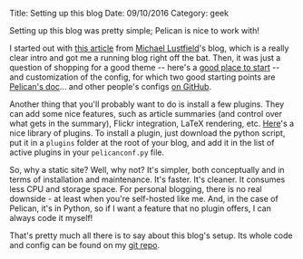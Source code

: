 Title: Setting up this blog
Date: 09/10/2016
Category: geek

Setting up this blog was pretty simple; Pelican is nice to work with!

I started out with [this article](https://michael.lustfield.net/nginx/blog-with-pelican-and-nginx) from [Michael Lustfield](https://michael.lustfield.net/)'s blog, which is a really clear intro and got me a running blog right off the bat. Then, it was just a question of shopping for a good theme -- here's a [good place to start](http://www.pelicanthemes.com/) -- and customization of the config, for which two good starting points are [Pelican's doc](http://docs.getpelican.com/en/3.6.3/quickstart.html)... and other people's configs [on GitHub](https://github.com/search?utf8=%E2%9C%93&q=filename%3Apelicanconf.py&type=Code&ref=searchresults).

Another thing that you'll probably want to do is install a few plugins. They can add some nice features, such as article summaries (and control over what gets in the summary), Flickr integration, LaTeX rendering, etc. [Here](https://github.com/getpelican/pelican-plugins)'s a nice library of plugins. To install a plugin, just download the python script, put it in a `plugins` folder at the root of your blog, and add it in the list of active plugins in your `pelicanconf.py` file.

So, why a static site? Well, why not? It's simpler, both conceptually and in terms of installation and maintenance. It's faster. It's cleaner. It consumes less CPU and storage space. For personal blogging, there is no real downside - at least when you're self-hosted like me. And, in the case of Pelican, it's in Python, so if I want a feature that no plugin offers, I can always code it myself!

That's pretty much all there is to say about this blog's setup. Its whole code and config can be found on my [git repo](https://git.j11e.net/jd/blog.j11e.net).
